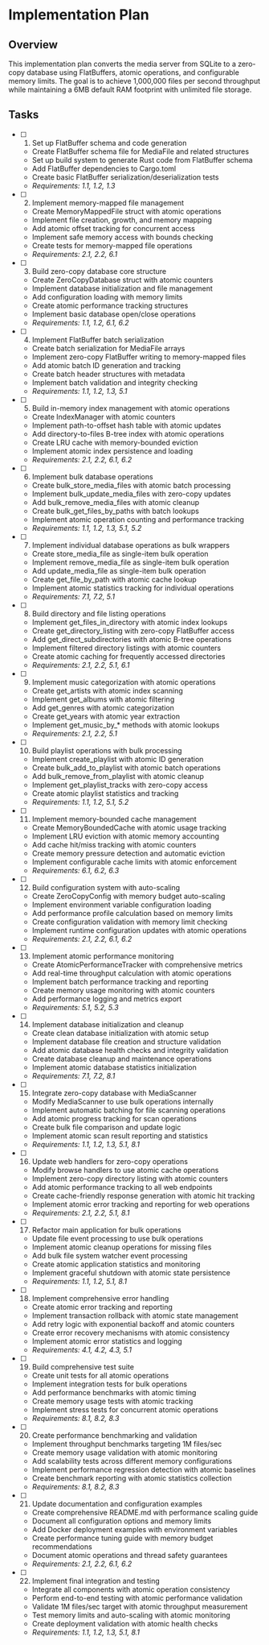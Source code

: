 # Implementation Plan

## Overview

This implementation plan converts the media server from SQLite to a zero-copy database using FlatBuffers, atomic operations, and configurable memory limits. The goal is to achieve 1,000,000 files per second throughput while maintaining a 6MB default RAM footprint with unlimited file storage.

## Tasks

- [ ] 1. Set up FlatBuffer schema and code generation
  - Create FlatBuffer schema file for MediaFile and related structures
  - Set up build system to generate Rust code from FlatBuffer schema
  - Add FlatBuffer dependencies to Cargo.toml
  - Create basic FlatBuffer serialization/deserialization tests
  - _Requirements: 1.1, 1.2, 1.3_

- [ ] 2. Implement memory-mapped file management
  - Create MemoryMappedFile struct with atomic operations
  - Implement file creation, growth, and memory mapping
  - Add atomic offset tracking for concurrent access
  - Implement safe memory access with bounds checking
  - Create tests for memory-mapped file operations
  - _Requirements: 2.1, 2.2, 6.1_

- [ ] 3. Build zero-copy database core structure
  - Create ZeroCopyDatabase struct with atomic counters
  - Implement database initialization and file management
  - Add configuration loading with memory limits
  - Create atomic performance tracking structures
  - Implement basic database open/close operations
  - _Requirements: 1.1, 1.2, 6.1, 6.2_

- [ ] 4. Implement FlatBuffer batch serialization
  - Create batch serialization for MediaFile arrays
  - Implement zero-copy FlatBuffer writing to memory-mapped files
  - Add atomic batch ID generation and tracking
  - Create batch header structures with metadata
  - Implement batch validation and integrity checking
  - _Requirements: 1.1, 1.2, 1.3, 5.1_

- [ ] 5. Build in-memory index management with atomic operations
  - Create IndexManager with atomic counters
  - Implement path-to-offset hash table with atomic updates
  - Add directory-to-files B-tree index with atomic operations
  - Create LRU cache with memory-bounded eviction
  - Implement atomic index persistence and loading
  - _Requirements: 2.1, 2.2, 6.1, 6.2_

- [ ] 6. Implement bulk database operations
  - Create bulk_store_media_files with atomic batch processing
  - Implement bulk_update_media_files with zero-copy updates
  - Add bulk_remove_media_files with atomic cleanup
  - Create bulk_get_files_by_paths with batch lookups
  - Implement atomic operation counting and performance tracking
  - _Requirements: 1.1, 1.2, 1.3, 5.1, 5.2_

- [ ] 7. Implement individual database operations as bulk wrappers
  - Create store_media_file as single-item bulk operation
  - Implement remove_media_file as single-item bulk operation
  - Add update_media_file as single-item bulk operation
  - Create get_file_by_path with atomic cache lookup
  - Implement atomic statistics tracking for individual operations
  - _Requirements: 7.1, 7.2, 5.1_

- [ ] 8. Build directory and file listing operations
  - Implement get_files_in_directory with atomic index lookups
  - Create get_directory_listing with zero-copy FlatBuffer access
  - Add get_direct_subdirectories with atomic B-tree operations
  - Implement filtered directory listings with atomic counters
  - Create atomic caching for frequently accessed directories
  - _Requirements: 2.1, 2.2, 5.1, 6.1_

- [ ] 9. Implement music categorization with atomic operations
  - Create get_artists with atomic index scanning
  - Implement get_albums with atomic filtering
  - Add get_genres with atomic categorization
  - Create get_years with atomic year extraction
  - Implement get_music_by_* methods with atomic lookups
  - _Requirements: 2.1, 2.2, 5.1_

- [ ] 10. Build playlist operations with bulk processing
  - Implement create_playlist with atomic ID generation
  - Create bulk_add_to_playlist with atomic batch operations
  - Add bulk_remove_from_playlist with atomic cleanup
  - Implement get_playlist_tracks with zero-copy access
  - Create atomic playlist statistics and tracking
  - _Requirements: 1.1, 1.2, 5.1, 5.2_

- [ ] 11. Implement memory-bounded cache management
  - Create MemoryBoundedCache with atomic usage tracking
  - Implement LRU eviction with atomic memory accounting
  - Add cache hit/miss tracking with atomic counters
  - Create memory pressure detection and automatic eviction
  - Implement configurable cache limits with atomic enforcement
  - _Requirements: 6.1, 6.2, 6.3_

- [ ] 12. Build configuration system with auto-scaling
  - Create ZeroCopyConfig with memory budget auto-scaling
  - Implement environment variable configuration loading
  - Add performance profile calculation based on memory limits
  - Create configuration validation with memory limit checking
  - Implement runtime configuration updates with atomic operations
  - _Requirements: 2.1, 2.2, 6.1, 6.2_

- [ ] 13. Implement atomic performance monitoring
  - Create AtomicPerformanceTracker with comprehensive metrics
  - Add real-time throughput calculation with atomic operations
  - Implement batch performance tracking and reporting
  - Create memory usage monitoring with atomic counters
  - Add performance logging and metrics export
  - _Requirements: 5.1, 5.2, 5.3_

- [ ] 14. Implement database initialization and cleanup
  - Create clean database initialization with atomic setup
  - Implement database file creation and structure validation
  - Add atomic database health checks and integrity validation
  - Create database cleanup and maintenance operations
  - Implement atomic database statistics initialization
  - _Requirements: 7.1, 7.2, 8.1_

- [ ] 15. Integrate zero-copy database with MediaScanner
  - Modify MediaScanner to use bulk operations internally
  - Implement automatic batching for file scanning operations
  - Add atomic progress tracking for scan operations
  - Create bulk file comparison and update logic
  - Implement atomic scan result reporting and statistics
  - _Requirements: 1.1, 1.2, 1.3, 5.1, 8.1_

- [ ] 16. Update web handlers for zero-copy operations
  - Modify browse handlers to use atomic cache operations
  - Implement zero-copy directory listing with atomic counters
  - Add atomic performance tracking to all web endpoints
  - Create cache-friendly response generation with atomic hit tracking
  - Implement atomic error tracking and reporting for web operations
  - _Requirements: 2.1, 2.2, 5.1, 8.1_

- [ ] 17. Refactor main application for bulk operations
  - Update file event processing to use bulk operations
  - Implement atomic cleanup operations for missing files
  - Add bulk file system watcher event processing
  - Create atomic application statistics and monitoring
  - Implement graceful shutdown with atomic state persistence
  - _Requirements: 1.1, 1.2, 5.1, 8.1_

- [ ] 18. Implement comprehensive error handling
  - Create atomic error tracking and reporting
  - Implement transaction rollback with atomic state management
  - Add retry logic with exponential backoff and atomic counters
  - Create error recovery mechanisms with atomic consistency
  - Implement atomic error statistics and logging
  - _Requirements: 4.1, 4.2, 4.3, 5.1_

- [ ] 19. Build comprehensive test suite
  - Create unit tests for all atomic operations
  - Implement integration tests for bulk operations
  - Add performance benchmarks with atomic timing
  - Create memory usage tests with atomic tracking
  - Implement stress tests for concurrent atomic operations
  - _Requirements: 8.1, 8.2, 8.3_

- [ ] 20. Create performance benchmarking and validation
  - Implement throughput benchmarks targeting 1M files/sec
  - Create memory usage validation with atomic monitoring
  - Add scalability tests across different memory configurations
  - Implement performance regression detection with atomic baselines
  - Create benchmark reporting with atomic statistics collection
  - _Requirements: 8.1, 8.2, 8.3_

- [ ] 21. Update documentation and configuration examples
  - Create comprehensive README.md with performance scaling guide
  - Document all configuration options and memory limits
  - Add Docker deployment examples with environment variables
  - Create performance tuning guide with memory budget recommendations
  - Document atomic operations and thread safety guarantees
  - _Requirements: 2.1, 2.2, 6.1, 6.2_

- [ ] 22. Implement final integration and testing
  - Integrate all components with atomic operation consistency
  - Perform end-to-end testing with atomic performance validation
  - Validate 1M files/sec target with atomic throughput measurement
  - Test memory limits and auto-scaling with atomic monitoring
  - Create deployment validation with atomic health checks
  - _Requirements: 1.1, 1.2, 1.3, 5.1, 8.1_